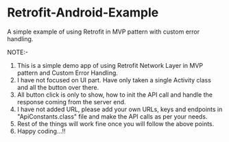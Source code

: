 # Retrofit-Android-Example

A simple example of using Retrofit in MVP pattern with custom error handling.


NOTE:-

1. This is a simple demo app of using Retrofit Network Layer in MVP pattern and Custom Error Handling.
2. I have not focused on UI part. Have only taken a single Activity class and all the button over there.
3. All button click is only to show, how to init the API call and handle the response coming from the server end.
4. I have not added URL, please add your own URLs, keys and endpoints in "ApiConstants.class" file
   and make the API calls as per your needs.
5. Rest of the things will work fine once you will follow the above points.
6. Happy coding...!!